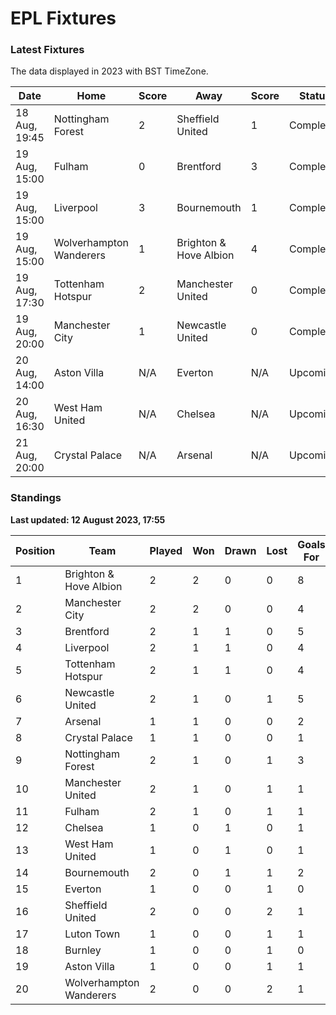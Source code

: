 # EPL Fixtures

### Latest Fixtures

The data displayed in 2023 with BST TimeZone.

<!-- START_TABLE -->
| Date | Home | Score | Away | Score | Status |
|-------------|--------|--------------|--------|--------------|--------|
| 18 Aug, 19:45 | Nottingham Forest | 2 | Sheffield United | 1 | Completed |
| 19 Aug, 15:00 | Fulham | 0 | Brentford | 3 | Completed |
| 19 Aug, 15:00 | Liverpool | 3 | Bournemouth | 1 | Completed |
| 19 Aug, 15:00 | Wolverhampton Wanderers | 1 | Brighton & Hove Albion | 4 | Completed |
| 19 Aug, 17:30 | Tottenham Hotspur | 2 | Manchester United | 0 | Completed |
| 19 Aug, 20:00 | Manchester City | 1 | Newcastle United | 0 | Completed |
| 20 Aug, 14:00 | Aston Villa | N/A | Everton | N/A | Upcoming |
| 20 Aug, 16:30 | West Ham United | N/A | Chelsea | N/A | Upcoming |
| 21 Aug, 20:00 | Crystal Palace | N/A | Arsenal | N/A | Upcoming |
<!-- END_TABLE -->

### Standings

**Last updated: 12 August 2023, 17:55**

<!-- START_STANDINGS -->
| Position | Team | Played | Won | Drawn | Lost | Goals For | Goals Against | Goal Difference | Points |
|----------|------|--------|-----|-------|------|-----------|---------------|-----------------|--------|
| 1 | Brighton & Hove Albion | 2 | 2 | 0 | 0 | 8 | 2 | 6 | 6 |
| 2 | Manchester City | 2 | 2 | 0 | 0 | 4 | 0 | 4 | 6 |
| 3 | Brentford | 2 | 1 | 1 | 0 | 5 | 2 | 3 | 4 |
| 4 | Liverpool | 2 | 1 | 1 | 0 | 4 | 2 | 2 | 4 |
| 5 | Tottenham Hotspur | 2 | 1 | 1 | 0 | 4 | 2 | 2 | 4 |
| 6 | Newcastle United | 2 | 1 | 0 | 1 | 5 | 2 | 3 | 3 |
| 7 | Arsenal | 1 | 1 | 0 | 0 | 2 | 1 | 1 | 3 |
| 8 | Crystal Palace | 1 | 1 | 0 | 0 | 1 | 0 | 1 | 3 |
| 9 | Nottingham Forest | 2 | 1 | 0 | 1 | 3 | 3 | 0 | 3 |
| 10 | Manchester United | 2 | 1 | 0 | 1 | 1 | 2 | -1 | 3 |
| 11 | Fulham | 2 | 1 | 0 | 1 | 1 | 3 | -2 | 3 |
| 12 | Chelsea | 1 | 0 | 1 | 0 | 1 | 1 | 0 | 1 |
| 13 | West Ham United | 1 | 0 | 1 | 0 | 1 | 1 | 0 | 1 |
| 14 | Bournemouth | 2 | 0 | 1 | 1 | 2 | 4 | -2 | 1 |
| 15 | Everton | 1 | 0 | 0 | 1 | 0 | 1 | -1 | 0 |
| 16 | Sheffield United | 2 | 0 | 0 | 2 | 1 | 3 | -2 | 0 |
| 17 | Luton Town | 1 | 0 | 0 | 1 | 1 | 4 | -3 | 0 |
| 18 | Burnley | 1 | 0 | 0 | 1 | 0 | 3 | -3 | 0 |
| 19 | Aston Villa | 1 | 0 | 0 | 1 | 1 | 5 | -4 | 0 |
| 20 | Wolverhampton Wanderers | 2 | 0 | 0 | 2 | 1 | 5 | -4 | 0 |
<!-- END_STANDINGS -->
